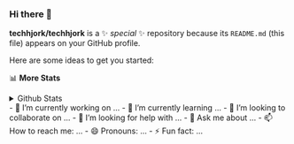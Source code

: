 ### Hi there 👋


**techhjork/techhjork** is a ✨ _special_ ✨ repository because its `README.md` (this file) appears on your GitHub profile.

Here are some ideas to get you started:


📊 **More Stats**  
<details>
  <summary>Github Stats</summary>
  <br>
  <a href="https://mrepol742.github.io">
  <img alt="Github Stats" src="https://github-readme-streak-stats.herokuapp.com?user=techhjork">
</a>  
  
</details> 
- 🔭 I’m currently working on ...
- 🌱 I’m currently learning ...
- 👯 I’m looking to collaborate on ...
- 🤔 I’m looking for help with ...
- 💬 Ask me about ...
- 📫 How to reach me: ...
- 😄 Pronouns: ...
- ⚡ Fun fact: ...
